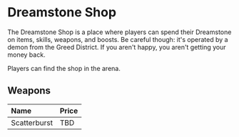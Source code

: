# Dreamstone Shop
The Dreamstone Shop is a place where players can spend their Dreamstone on items, skills, weapons, and boosts. Be careful though: it's operated by a demon from the Greed District. If you aren't happy, you aren't getting your money back.

Players can find the shop in the arena.

## Weapons
<table>
  <thead>
    <tr>
      <th align="left">Name</th>
      <th align="left">Price</th>
    </tr>
  </thead>
  <tbody>
    <tr>
      <td>Scatterburst</td>
      <td>TBD</td>
    </tr>
  </tbody>
</table>